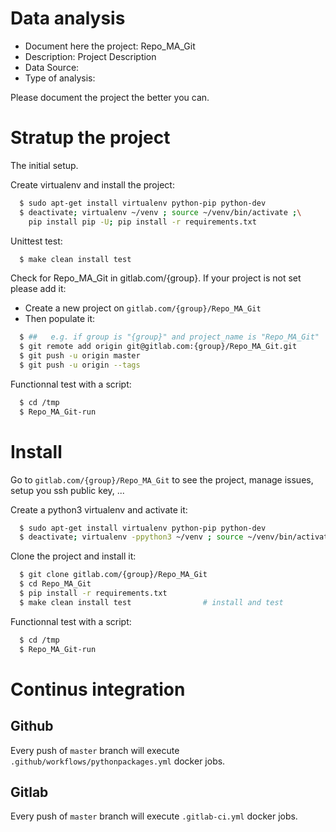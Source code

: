 # Data analysis
- Document here the project: Repo_MA_Git
- Description: Project Description
- Data Source:
- Type of analysis:

Please document the project the better you can.

# Stratup the project

The initial setup.

Create virtualenv and install the project:
```bash
  $ sudo apt-get install virtualenv python-pip python-dev
  $ deactivate; virtualenv ~/venv ; source ~/venv/bin/activate ;\
    pip install pip -U; pip install -r requirements.txt
```

Unittest test:
```bash
  $ make clean install test
```

Check for Repo_MA_Git in gitlab.com/{group}.
If your project is not set please add it:

- Create a new project on `gitlab.com/{group}/Repo_MA_Git`
- Then populate it:

```bash
  $ ##   e.g. if group is "{group}" and project_name is "Repo_MA_Git"
  $ git remote add origin git@gitlab.com:{group}/Repo_MA_Git.git
  $ git push -u origin master
  $ git push -u origin --tags
```

Functionnal test with a script:
```bash
  $ cd /tmp
  $ Repo_MA_Git-run
```
# Install
Go to `gitlab.com/{group}/Repo_MA_Git` to see the project, manage issues,
setup you ssh public key, ...

Create a python3 virtualenv and activate it:
```bash
  $ sudo apt-get install virtualenv python-pip python-dev
  $ deactivate; virtualenv -ppython3 ~/venv ; source ~/venv/bin/activate
```

Clone the project and install it:
```bash
  $ git clone gitlab.com/{group}/Repo_MA_Git
  $ cd Repo_MA_Git
  $ pip install -r requirements.txt
  $ make clean install test                # install and test
```
Functionnal test with a script:
```bash
  $ cd /tmp
  $ Repo_MA_Git-run
``` 

# Continus integration
## Github 
Every push of `master` branch will execute `.github/workflows/pythonpackages.yml` docker jobs.
## Gitlab
Every push of `master` branch will execute `.gitlab-ci.yml` docker jobs.
